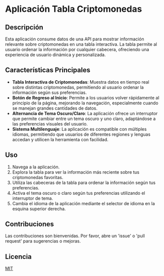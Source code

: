 # Aplicación Tabla Criptomonedas

## Descripción

Esta aplicación consume datos de una API para mostrar información relevante sobre criptomonedas en una tabla interactiva. La tabla permite al usuario ordenar la información por cualquier cabecera, ofreciendo una experiencia de usuario dinámica y personalizada.

## Características Principales

- **Tabla Interactiva de Criptomonedas**: Muestra datos en tiempo real sobre distintas criptomonedas, permitiendo al usuario ordenar la información según sus preferencias.
- **Botón de Regreso al Inicio**: Permite a los usuarios volver rápidamente al principio de la página, mejorando la navegación, especialmente cuando se manejan grandes cantidades de datos.
- **Alternancia de Tema Oscuro/Claro**: La aplicación ofrece un interruptor que permite cambiar entre un tema oscuro y uno claro, adaptándose a las preferencias visuales del usuario.
- **Sistema Multilenguaje**: La aplicación es compatible con múltiples idiomas, permitiendo que usuarios de diferentes regiones y lenguas accedan y utilicen la herramienta con facilidad.

## Uso

1. Navega a la aplicación.
2. Explora la tabla para ver la información más reciente sobre tus criptomonedas favoritas.
3. Utiliza las cabeceras de la tabla para ordenar la información según tus preferencias.
4. Activa el tema oscuro o claro según tus preferencias utilizando el interruptor de tema.
5. Cambia el idioma de la aplicación mediante el selector de idioma en la esquina superior derecha.

## Contribuciones

Las contribuciones son bienvenidas. Por favor, abre un 'issue' o 'pull request' para sugerencias o mejoras.

## Licencia

[MIT](LICENSE)
